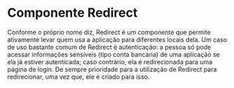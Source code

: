 # Componente Redirect

Conforme o próprio nome diz, Redirect é um componente que permite ativamente levar quem usa a aplicação para diferentes locais dela. Um caso de uso bastante comum de Redirect é autenticação: a pessoa só pode acessar informações sensíveis (tipo conta bancária) de uma aplicação se ela já estiver autenticada; caso contrário, ela é redirecionada para uma página de login.
De sempre prioridade para a utilização de Redirect para redirecionar, uma vez que, ele é criado para isso.